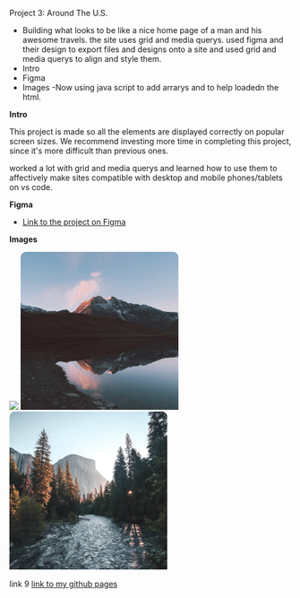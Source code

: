 Project 3: Around The U.S.

- Building what looks to be like a nice home page of a man and his awesome travels. the site uses grid and media querys.
  used figma and their design to export files and designs onto a site and used grid and media querys to align and style them.
- Intro
- Figma
- Images
  -Now using java script to add arrarys and to help loadedn the html.

**Intro**

This project is made so all the elements are displayed correctly on popular screen sizes. We recommend investing more time in completing this project, since it's more difficult than previous ones.

worked a lot with grid and media querys and learned how to use them to affectively make sites compatible with desktop and mobile phones/tablets on vs code.

**Figma**

- [Link to the project on Figma](https://www.figma.com/file/ii4xxsJ0ghevUOcssTlHZv/Sprint-3%3A-Around-the-US?node-id=0%3A1)

**Images**

<img src="./images/jacques-costeau.jpg">
<img src="./images/vanoise-national-park.jpg">
<img src="./images/yosemite-valley.jpg">

link 9
[link to my github pages](https://bryananjola.github.io/se_project_aroundtheus/)
